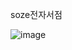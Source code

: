soze전자서점

![image](https://github.com/user-attachments/assets/25ef06ac-aa4b-44cb-8f27-357f780a6caf)
